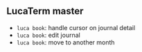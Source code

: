 ## LucaTerm master

* `luca book`: handle cursor on journal detail
* `luca book`: edit journal
* `luca book`: move to another month
